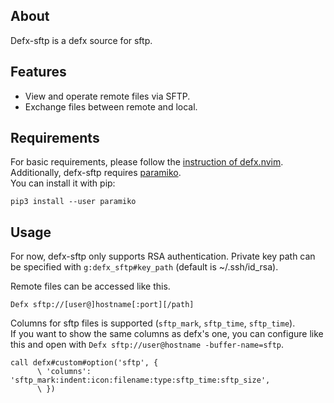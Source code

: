 ## About
Defx-sftp is a defx source for sftp.

## Features
- View and operate remote files via SFTP.
- Exchange files between remote and local.

## Requirements
For basic requirements, please follow the [instruction of defx.nvim](https://github.com/Shougo/defx.nvim#requirements).\
Additionally, defx-sftp requires [paramiko](http://www.paramiko.org/).\
You can install it with pip:

    pip3 install --user paramiko

## Usage
For now, defx-sftp only supports RSA authentication.
Private key path can be specified with `g:defx_sftp#key_path` (default is ~/.ssh/id_rsa).

Remote files can be accessed like this.
``` vim
Defx sftp://[user@]hostname[:port][/path]
```

Columns for sftp files is supported (`sftp_mark`, `sftp_time`, `sftp_time`).\
If you want to show the same columns as defx's one, you can configure like this and open with `Defx sftp://user@hostname -buffer-name=sftp`.
```vim
call defx#custom#option('sftp', {
      \ 'columns': 'sftp_mark:indent:icon:filename:type:sftp_time:sftp_size',
      \ })
```
